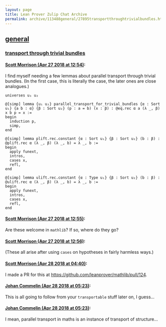 ```yaml
---
layout: page
title: Lean Prover Zulip Chat Archive 
permalink: archive/113488general/27895transportthroughtrivialbundles.html
---
```


## [general](index.html)
### [transport through trivial bundles](27895transportthroughtrivialbundles.html)

#### [Scott Morrison (Apr 27 2018 at 12:54)](https://leanprover.zulipchat.com/#narrow/stream/113488-general/topic/transport%20through%20trivial%20bundles/near/125769004):
I find myself needing a few lemmas about parallel transport through trivial bundles. (In the first case, this is literally the case, the later ones are close analogues.)

````
universes u₁ u₂ 

@[simp] lemma {u₁ u₂} parallel_transport_for_trivial_bundles {α : Sort u₁} {a b : α} {β : Sort u₂} (p : a = b) (x : β) : @eq.rec α a (λ _, β) x b p = x :=
begin
  induction p,
  simp,
end

@[simp] lemma plift.rec.constant {α : Sort u₁} {β : Sort u₂} (b : β) : @plift.rec α (λ _, β) (λ _, b) = λ _, b :=
begin 
  apply funext,
  intros,
  cases x,
  refl,
end

@[simp] lemma ulift.rec.constant {α : Type u₁} {β : Sort u₂} (b : β) : @ulift.rec α (λ _, β) (λ _, b) = λ _, b :=
begin 
  apply funext,
  intros,
  cases x,
  refl,
end
````

#### [Scott Morrison (Apr 27 2018 at 12:55)](https://leanprover.zulipchat.com/#narrow/stream/113488-general/topic/transport%20through%20trivial%20bundles/near/125769016):
Are these welcome in `mathlib`? If so, where do they go?

#### [Scott Morrison (Apr 27 2018 at 12:56)](https://leanprover.zulipchat.com/#narrow/stream/113488-general/topic/transport%20through%20trivial%20bundles/near/125769054):
(These all arise after using `cases` on hypotheses in fairly harmless ways.)

#### [Scott Morrison (Apr 28 2018 at 04:40)](https://leanprover.zulipchat.com/#narrow/stream/113488-general/topic/transport%20through%20trivial%20bundles/near/125803956):
I made a PR for this at <https://github.com/leanprover/mathlib/pull/124>.

#### [Johan Commelin (Apr 28 2018 at 05:23)](https://leanprover.zulipchat.com/#narrow/stream/113488-general/topic/transport%20through%20trivial%20bundles/near/125805005):
This is all going to follow from your `transportable` stuff later on, I guess...

#### [Johan Commelin (Apr 28 2018 at 05:23)](https://leanprover.zulipchat.com/#narrow/stream/113488-general/topic/transport%20through%20trivial%20bundles/near/125805006):
I mean, parallel transport in maths is an instance of transport of structure...

